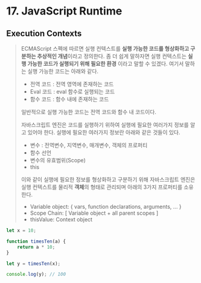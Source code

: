 # 17. JavaScript Runtime

## Execution Contexts

> ECMAScript 스펙에 따르면 실행 컨텍스트를 **실행 가능한 코드를 형상화하고 구분하는 추상적인 개념**이라고 정의한다. 좀 더 쉽게 말하자면 실행 컨텍스트는 **실행 가능한 코드가 실행되기 위해 필요한 환경** 이라고 말할 수 있겠다. 여기서 말하는 실행 가능한 코드는 아래와 같다.
>
> -   전역 코드 : 전역 영역에 존재하는 코드
> -   Eval 코드 : eval 함수로 실행되는 코드
> -   함수 코드 : 함수 내에 존재하는 코드
>
> 일반적으로 실행 가능한 코드는 전역 코드와 함수 내 코드이다.
>
> 자바스크립트 엔진은 코드를 실행하기 위하여 실행에 필요한 여러가지 정보를 알고 있어야 한다. 실행에 필요한 여러가지 정보란 아래와 같은 것들이 있다.
>
> -   변수 : 전역변수, 지역변수, 매개변수, 객체의 프로퍼티
> -   함수 선언
> -   변수의 유효범위(Scope)
> -   this
>
> 이와 같이 실행에 필요한 정보를 형상화하고 구분하기 위해 자바스크립트 엔진은 실행 컨텍스트를 물리적 **객체**의 형태로 관리되며 아래의 3가지 프로퍼티를 소유한다.
>
> -   Variable object: { vars, function declarations, arguments, ... }
> -   Scope Chain: [ Variable object + all parent scopes ]
> -   thisValue: Context object

```javascript
let x = 10;

function timesTen(a) {
    return a * 10;
}

let y = timesTen(x);

console.log(y); // 100
```
